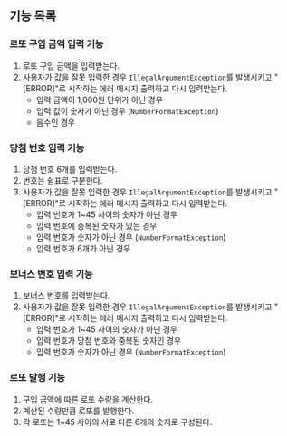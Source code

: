 ## 기능 목록

### 로또 구입 금액 입력 기능

1. 로또 구입 금액을 입력받는다.
2. 사용자가 값을 잘못 입력한 경우 `IllegalArgumentException`를 발생시키고 "[ERROR]"로 시작하는 에러 메시지 출력하고 다시 입력받는다.
    - 입력 금액이 1,000원 단위가 아닌 경우
    - 입력 값이 숫자가 아닌 경우 (`NumberFormatException`)
    - 음수인 경우

### 당첨 번호 입력 기능

1. 당첨 번호 6개를 입력받는다.
2. 번호는 쉼표로 구분한다.
3. 사용자가 값을 잘못 입력한 경우 `IllegalArgumentException`를 발생시키고 "[ERROR]"로 시작하는 에러 메시지 출력하고 다시 입력받는다.
    - 입력 번호가 1~45 사이의 숫자가 아닌 경우
    - 입력 번호에 중복된 숫자가 있는 경우
    - 입력 번호가 숫자가 아닌 경우 (`NumberFormatException`)
    - 입력 번호가 6개가 아닌 경우

### 보너스 번호 입력 기능

1. 보너스 번호를 입력받는다.
2. 사용자가 값을 잘못 입력한 경우 `IllegalArgumentException`를 발생시키고 "[ERROR]"로 시작하는 에러 메시지 출력하고 다시 입력받는다.
   - 입력 번호가 1~45 사이의 숫자가 아닌 경우
   - 입력 번호가 당첨 번호와 중복된 숫자인 경우
   - 입력 번호가 숫자가 아닌 경우 (`NumberFormatException`)

### 로또 발행 기능

1. 구입 금액에 따른 로또 수량을 계산한다.
2. 계산된 수량만큼 로또를 발행한다.
3. 각 로또는 1~45 사이의 서로 다른 6개의 숫자로 구성된다.

